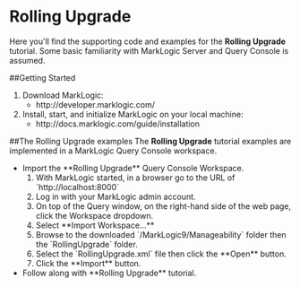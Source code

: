 # Rolling Upgrade
Here you'll find the supporting code and examples for the **Rolling Upgrade** tutorial. Some basic familiarity with MarkLogic Server and Query Console is assumed.

##Getting Started
<ol>
<li>Download MarkLogic:
  <ul>
    <li>http://developer.marklogic.com/
  </ul>
<li>Install, start, and initialize MarkLogic on your local machine:
  <ul>
    <li>http://docs.marklogic.com/guide/installation
  </ul>
</ol>

##The Rolling Upgrade examples
The **Rolling Upgrade** tutorial examples are implemented in a MarkLogic Query Console workspace.
<ul>
	<li>Import the **Rolling Upgrade** Query Console Workspace.
	<ol>
		<li>With MarkLogic started, in a browser go to the URL of `http://localhost:8000`
		<li>Log in with your MarkLogic admin account.
		<li>On top of the Query window, on the right-hand side of the web page, click the Workspace dropdown.
		<li>Select **Import Workspace...**
		<li>Browse to the downloaded `/MarkLogic9/Manageability` folder then the `RollingUpgrade` folder.
		<li>Select the `RollingUpgrade.xml` file then click the **Open** button.
		<li>Click the **Import** button.
	</ol>
	<li>Follow along with **Rolling Upgrade** tutorial.
</ul>
